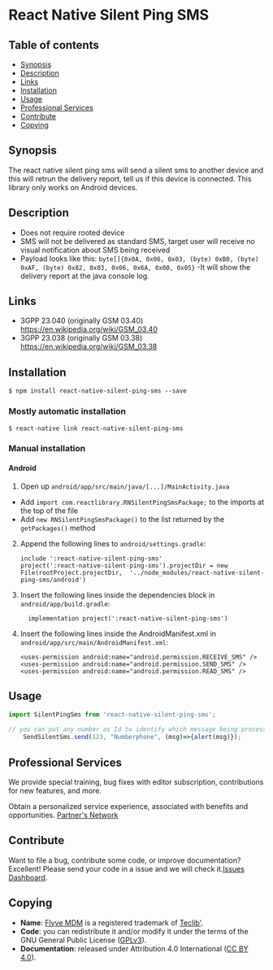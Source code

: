 
# React Native Silent Ping SMS

## Table of contents

* [Synopsis](#synopsis)
* [Description](#description)
* [Links](#links)
* [Installation](#installation)
* [Usage](#usage)
* [Professional Services](#professional-services)
* [Contribute](#contribute)
* [Copying](#copying)

## Synopsis

The react native silent ping sms will send a silent sms to another device and this will retrun the delivery report, tell us if this device is connected. This library only works on Android devices.

## Description

  - Does not require rooted device
  - SMS will not be delivered as standard SMS, target user will receive no visual notification about SMS being received
  - Payload looks like this: `byte[]{0x0A, 0x06, 0x03, (byte) 0xB0, (byte) 0xAF, (byte) 0x82, 0x03, 0x06, 0x6A, 0x00, 0x05}`
	-It will show the delivery report at the java console log.

## Links

  - 3GPP 23.040 (originally GSM 03.40) https://en.wikipedia.org/wiki/GSM_03.40
  - 3GPP 23.038 (originally GSM 03.38) https://en.wikipedia.org/wiki/GSM_03.38

## Installation

`$ npm install react-native-silent-ping-sms --save`

### Mostly automatic installation

`$ react-native link react-native-silent-ping-sms`

### Manual installation

#### Android

1. Open up `android/app/src/main/java/[...]/MainActivity.java`
  - Add `import com.reactlibrary.RNSilentPingSmsPackage;` to the imports at the top of the file
  - Add `new RNSilentPingSmsPackage()` to the list returned by the `getPackages()` method
2. Append the following lines to `android/settings.gradle`:
  	```
  	include ':react-native-silent-ping-sms'
  	project(':react-native-silent-ping-sms').projectDir = new File(rootProject.projectDir, 	'../node_modules/react-native-silent-ping-sms/android')
  	```
3. Insert the following lines inside the dependencies block in `android/app/build.gradle`:
  	```
      implementation project(':react-native-silent-ping-sms')
  	```
4.  Insert the following lines inside the AndroidManifest.xml in `android/app/src/main/AndroidManifest.xml`:
    ```
    <uses-permission android:name="android.permission.RECEIVE_SMS" />
    <uses-permission android:name="android.permission.SEND_SMS" />
    <uses-permission android:name="android.permission.READ_SMS" />
    ```

## Usage
```javascript
import SilentPingSms from 'react-native-silent-ping-sms';

// you can put any number as Id to identify which message being process
    SendSilentSms.send(123, "Numberphone", (msg)=>{alert(msg)});

```

## Professional Services

We provide special training, bug fixes with editor subscription, contributions for new features, and more.

Obtain a personalized service experience, associated with benefits and opportunities.
[Partner's Network](http://www.teclib-edition.com/en/partners/)

## Contribute

Want to file a bug, contribute some code, or improve documentation? Excellent! Please send your code in a issue and we will check it.[Issues Dashboard](https://github.com/CamposErik/React-Native-Silent-Ping-Sms/issues).

## Copying

* **Name**: [Flyve MDM](https://flyve-mdm.com/) is a registered trademark of [Teclib'](http://www.teclib-edition.com/en/).
* **Code**: you can redistribute it and/or modify it under the terms of the GNU General Public License ([GPLv3](https://www.gnu.org/licenses/gpl-3.0.en.html)).
* **Documentation**: released under Attribution 4.0 International ([CC BY 4.0](https://creativecommons.org/licenses/by/4.0/)).




  
